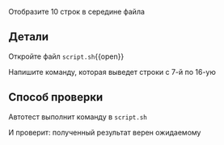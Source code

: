 Отобразите 10 строк в середине файла

## Детали

Откройте файл `script.sh`{{open}}

Напишите команду, которая выведет строки с 7-й по 16-ую

## Способ проверки

Автотест выполнит команду в `script.sh`

И проверит: полученный результат верен ожидаемому